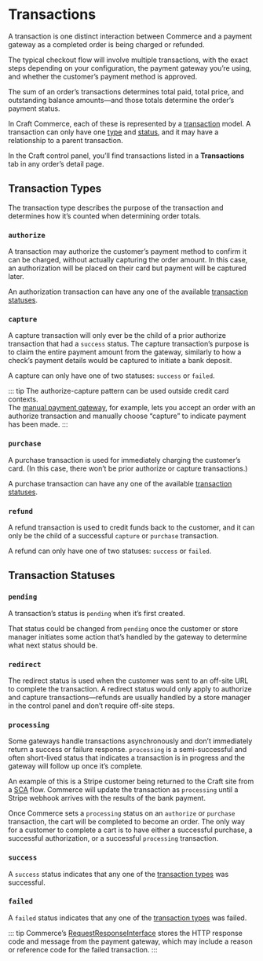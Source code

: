 # Transactions

A transaction is one distinct interaction between Commerce and a payment gateway as a completed order is being charged or refunded.

The typical checkout flow will involve multiple transactions, with the exact steps depending on your configuration, the payment gateway you’re using, and whether the customer’s payment method is approved.

The sum of an order’s transactions determines total paid, total price, and outstanding balance amounts—and those totals determine the order’s payment status.

In Craft Commerce, each of these is represented by a [transaction](commerce5:craft\commerce\models\Transaction) model. A transaction can only have one [type](#transaction-types) and [status](#transaction-statuses), and it may have a relationship to a parent transaction.

In the Craft control panel, you’ll find transactions listed in a **Transactions** tab in any order’s detail page.

## Transaction Types

The transaction type describes the purpose of the transaction and determines how it’s counted when determining order totals.

### `authorize`

A transaction may authorize the customer’s payment method to confirm it can be charged, without actually capturing the order amount. In this case, an authorization will be placed on their card but payment will be captured later.

An authorization transaction can have any one of the available [transaction statuses](#transaction-statuses).

### `capture`

A capture transaction will only ever be the child of a prior authorize transaction that had a `success` status. The capture transaction’s purpose is to claim the entire payment amount from the gateway, similarly to how a check’s payment details would be captured to initiate a bank deposit.

A capture can only have one of two statuses: `success` or `failed`.

::: tip
The authorize-capture pattern can be used outside credit card contexts.\
The [manual payment gateway](gateways.md#manual-gateway), for example, lets you accept an order with an authorize transaction and manually choose “capture” to indicate payment has been made.
:::

### `purchase`

A purchase transaction is used for immediately charging the customer’s card. (In this case, there won’t be prior authorize or capture transactions.)

A purchase transaction can have any one of the available [transaction statuses](#transaction-statuses).

### `refund`

A refund transaction is used to credit funds back to the customer, and it can only be the child of a successful `capture` or `purchase` transaction.

A refund can only have one of two statuses: `success` or `failed`.

## Transaction Statuses

### `pending`

A transaction’s status is `pending` when it’s first created.

That status could be changed from `pending` once the customer or store manager initiates some action that’s handled by the gateway to determine what next status should be.

### `redirect`

The redirect status is used when the customer was sent to an off-site URL to complete the transaction. A redirect status would only apply to authorize and capture transactions—refunds are usually handled by a store manager in the control panel and don’t require off-site steps.

### `processing`

Some gateways handle transactions asynchronously and don’t immediately return a success or failure response. `processing` is a semi-successful and often short-lived status that indicates a transaction is in progress and the gateway will follow up once it’s complete.

An example of this is a Stripe customer being returned to the Craft site from a [SCA](https://stripe.com/docs/strong-customer-authentication) flow. Commerce will update the transaction as `processing` until a Stripe webhook arrives with the results of the bank payment.

Once Commerce sets a `processing` status on an `authorize` or `purchase` transaction, the cart will be completed to become an order. The only way for a customer to complete a cart is to have either a successful purchase, a successful authorization, or a successful `processing` transaction.

### `success`

A `success` status indicates that any one of the [transaction types](#transaction-types) was successful.

### `failed`

A `failed` status indicates that any one of the [transaction types](#transaction-types) was failed.

::: tip
Commerce’s [RequestResponseInterface](commerce5:craft\commerce\base\RequestResponseInterface) stores the HTTP response code and message from the payment gateway, which may include a reason or reference code for the failed transaction.
:::
